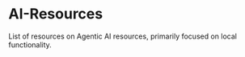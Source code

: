 # AI-Resources
List of resources on Agentic AI resources, primarily focused on local functionality.

